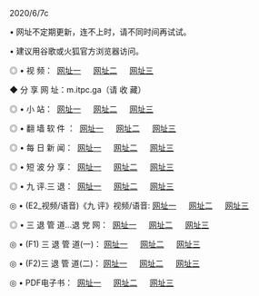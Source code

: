 <p>2020/6/7c
<p>• 网址不定期更新，连不上时，请不同时间再试试。
<p>• 建议用谷歌或火狐官方浏览器访问。
<p>◎ • 视 频： 
<a href="http://hah.lexmarktr.com/" target="_blank">网址一</a> 　 
<a href="http://htb.lexmarktr.com/" target="_blank">网址二</a> 　 
<a href="http://hya.lexmarktr.com/b.html" target="_blank">网址三</a>
<p>◆ 分 享 网 址：m.itpc.ga（请 收 藏） </p>

<p>◎ • 小 站：  
<a href="http://hah.lexmarktr.com/f.html" target="_blank">网址一</a> 　 
<a href="http://htb.lexmarktr.com/h.html" target="_blank">网址二</a> 　 
<a href="http://hya.lexmarktr.com/k/" target="_blank">网址三</a></p>
<p>◎ • 翻 墙 软 件 ：  
<a href="http://hah.lexmarktr.com/ff/" target="_blank">网址一</a> 　 
<a href="http://htb.lexmarktr.com/s/read/a1_nd.html" target="_blank">网址二</a> 　 
<a href="http://hya.lexmarktr.com/ff/index.html" target="_blank">网址三</a></p>
<p>◎ • 每 日 新 闻：  
<a href="http://hah.lexmarktr.com/day/" target="_blank">网址一</a> 　 
<a href="http://htb.lexmarktr.com/day/" target="_blank">网址二</a> 　 
<a href="http://hya.lexmarktr.com/day/index.html" target="_blank">网址三</a></p>
<p>◎ • 短 波 分 享：  
<a href="http://hah.lexmarktr.com/h/" target="_blank">网址一</a> 　 
<a href="http://htb.lexmarktr.com/h/" target="_blank">网址二</a> 　 
<a href="http://hya.lexmarktr.com/h/index.html" target="_blank">网址三</a></p>
<p>◎ • 九 评.三 退：  
<a href="http://hah.lexmarktr.com/t/" target="_blank">网址一</a> 　 
<a href="http://htb.lexmarktr.com/v2/index.html" target="_blank">网址二</a> 　 
<a href="http://hya.lexmarktr.com/tt/index.html" target="_blank">网址三</a> 　</p>
<p>◎ • (E2_视频/语音)《九 评》视频/语音: 
<a href="http://hah.lexmarktr.com/7738.html" target="_blank">网址一</a> 　 
<a href="http://htb.lexmarktr.com/7614.html" target="_blank">网址二</a> 　 
<a href="http://hya.lexmarktr.com/7633.html" target="_blank">网址三</a></p>
<p>◎ • 三 退 管 道...退 党 网：  
<a href="http://hah.lexmarktr.com/go/td1.html" target="_blank">网址一</a> 　 
<a href="http://htb.lexmarktr.com/go/td2.html" target="_blank">网址二</a> 　 
<a href="http://hya.lexmarktr.com/go/td3.html" target="_blank">网址三</a></p>
<p>◎ • (F1) 三 退 管 道(一)： 
<a href="http://hah.lexmarktr.com/dd/" target="_blank">网址一</a> 　 
<a href="http://htb.lexmarktr.com/s/read/a1_tdx.html" target="_blank">网址二</a> 　 
<a href="http://hya.lexmarktr.com/dd/" target="_blank">网址三</a></p>
<p>◎ • (F2)三 退 管 道(二)： 
<a href="http://hya.lexmarktr.com/d/" target="_blank">网址一</a> 　 
<a href="http://hah.lexmarktr.com/d/index.html" target="_blank">网址二</a> 　 
<a href="http://htb.lexmarktr.com/d/" target="_blank">网址三</a></p>
<p>◎ • PDF电子书：  
<a href="http://hah.lexmarktr.com/p/" target="_blank">网址一</a> 　 
<a href="http://htb.lexmarktr.com/p/index.html" target="_blank">网址二</a> 　 
<a href="http://hya.lexmarktr.com/p/" target="_blank">网址三</a></p>
